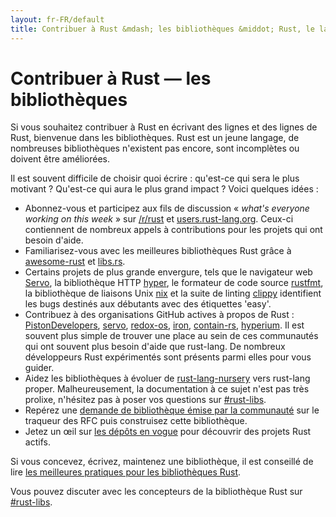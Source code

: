 ```yaml
---
layout: fr-FR/default
title: Contribuer à Rust &mdash; les bibliothèques &middot; Rust, le langage de programmation
---
```


# Contribuer à Rust &mdash; les bibliothèques

Si vous souhaitez contribuer à Rust en écrivant des lignes et des lignes de Rust, bienvenue dans les bibliothèques. Rust est un jeune langage, de nombreuses bibliothèques n'existent pas encore, sont incomplètes ou doivent être améliorées.

Il est souvent difficile de choisir quoi écrire : qu'est-ce qui sera le plus motivant ? Qu'est-ce qui aura le plus grand impact ? Voici quelques idées :

* Abonnez-vous et participez aux fils de discussion « *what's everyone working on this week* » sur [/r/rust] et [users.rust-lang.org]. Ceux-ci contiennent de nombreux appels à contributions pour les projets qui ont besoin d'aide.
* Familiarisez-vous avec les meilleures bibliothèques Rust grâce à [awesome-rust] et [libs.rs].
* Certains projets de plus grande envergure, tels que le navigateur web [Servo], la bibliothèque HTTP [hyper], le formateur de code source [rustfmt], la bibliothèque de liaisons Unix [nix] et la suite de linting [clippy] identifient les bugs destinés aux débutants avec des étiquettes 'easy'.
* Contribuez à des organisations GitHub actives à propos de Rust : [PistonDevelopers], [servo], [redox-os], [iron], [contain-rs], [hyperium]. Il est souvent plus simple de trouver une place au sein de ces communautés qui ont souvent plus besoin d'aide que rust-lang. De nombreux développeurs Rust expérimentés sont présents parmi elles pour vous guider.
* Aidez les bibliothèques à évoluer de [rust-lang-nursery] vers rust-lang proper. Malheureusement, la documentation à ce sujet n'est pas très prolixe, n'hésitez pas à poser vos questions sur [#rust-libs].
* Repérez une [demande de bibliothèque émise par la communauté][requested] sur le traqueur des RFC puis construisez cette bibliothèque.
* Jetez un œil sur [les dépôts en vogue][trending] pour découvrir des projets Rust actifs.

Si vous concevez, écrivez, maintenez une bibliothèque, il est conseillé de lire [les meilleures pratiques pour les bibliothèques Rust][lib-prac].

Vous pouvez discuter avec les concepteurs de la bibliothèque Rust sur [#rust-libs].

<!--
TODO: Not sure #rust-libs is the place to direct people
-->

[#rust-libs]: https://client00.chat.mibbit.com/?server=irc.mozilla.org&channel=%23rust-libs
[/r/rust]: https://reddit.com/r/rust
[PistonDevelopers]: https://github.com/PistonDevelopers
[Servo]: https://github.com/servo/servo
[Servo]: https://github.com/servo/servo
[awesome-rust]: https://github.com/kud1ing/awesome-rust
[clippy]: https://github.com/Manishearth/rust-clippy
[contain-rs]: https://github.com/contain-rs
[hyper]: https://github.com/hyperium/hyper
[hyperium]: https://github.com/hyperium
[iron]: https://github.com/iron
[lib-prac]: https://pascalhertleif.de/artikel/good-practices-for-writing-rust-libraries/
[libs.rs]: http://libs.rs
[nix]: https://github.com/nix-rust/nix/
[redox-os]: https://github.com/redox-os
[requested]: https://github.com/rust-lang/rfcs/labels/A-community-library
[rust-lang-nursery]: https://github.com/rust-lang-nursery
[rustfmt]: https://github.com/rust-lang-nursery/rustfmt
[trending]: https://github.com/trending?l=rust
[users.rust-lang.org]: https://users.rust-lang.org
